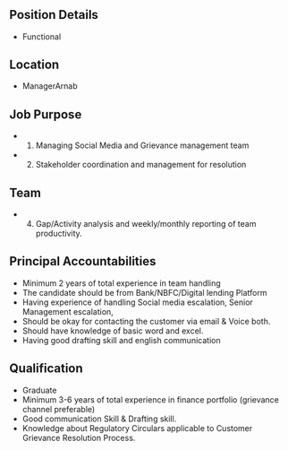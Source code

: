 # 

## Position Details

* Functional

## Location

* ManagerArnab

## Job Purpose

* 1. Managing Social Media and Grievance management team
* 2. Stakeholder coordination and management for resolution

## Team

* 4. Gap/Activity analysis and weekly/monthly reporting of team productivity.

## Principal Accountabilities

* Minimum 2 years of total experience in team handling
* The candidate should be from Bank/NBFC/Digital lending Platform
* Having experience of handling Social media escalation, Senior Management escalation,
* Should be okay for contacting the customer via email & Voice both.
* Should have knowledge of basic word and excel.
* Having good drafting skill and english communication

## Qualification

* Graduate
* Minimum 3-6 years of total experience in finance portfolio (grievance channel preferable)
* Good communication Skill & Drafting skill.
* Knowledge about Regulatory Circulars applicable to Customer Grievance Resolution Process.
